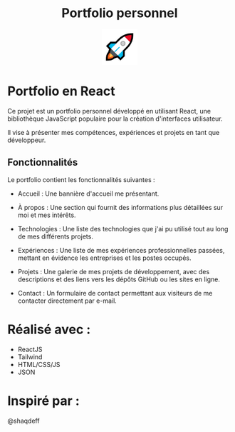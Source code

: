 <!-- PROJECT LOGO -->
<h1 align="center">Portfolio personnel</h1>
<div align="center">
  <img src="public/rocket.png" alt="Logo" width="80" height="80">
</div>

# Portfolio en React
Ce projet est un portfolio personnel développé en utilisant React, une bibliothèque JavaScript populaire pour la création d'interfaces utilisateur.

Il vise à présenter mes compétences, expériences et projets en tant que développeur.

## Fonctionnalités
Le portfolio contient les fonctionnalités suivantes :

- Accueil : Une bannière d'accueil me présentant.

- À propos : Une section qui fournit des informations plus détaillées sur moi et mes intérêts.

- Technologies : Une liste des technologies que j'ai pu utilisé tout au long de mes différents projets.

- Expériences : Une liste de mes expériences professionnelles passées, mettant en évidence les entreprises et les postes occupés.

- Projets : Une galerie de mes projets de développement, avec des descriptions et des liens vers les dépôts GitHub ou les sites en ligne.

- Contact : Un formulaire de contact permettant aux visiteurs de me contacter directement par e-mail.

<!-- Réalisé -->
# Réalisé avec :

* ReactJS
* Tailwind
* HTML/CSS/JS
* JSON

<!-- Inspiration -->
# Inspiré par :

@shaqdeff
